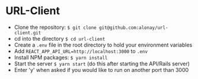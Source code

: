 # URL-Client

- Clone the repository: `$ git clone git@github.com:alonay/url-client.git`
- cd into the directory `$ cd url-client`
- Create a `.env` file in the root directory to hold your environment variables
- Add `REACT_APP_API_URL=http://localhost:3000` to `.env`
- Install NPM packages: `$ yarn install`
- Start the server `$ yarn start` (do this after starting the API/Rails server)
- Enter 'y' when asked if you would like to run on another port than 3000
